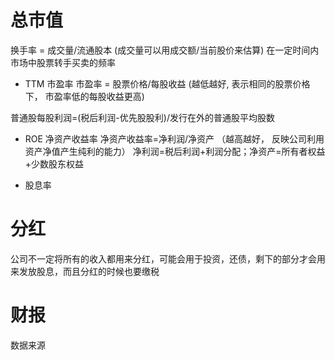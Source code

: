


# 总市值

换手率 = 成交量/流通股本
(成交量可以用成交额/当前股价来估算)
在一定时间内市场中股票转手买卖的频率

- TTM 市盈率
市盈率 = 股票价格/每股收益 (越低越好, 表示相同的股票价格下， 市盈率低的每股收益更高)

普通股每股利润=(税后利润-优先股股利)/发行在外的普通股平均股数

- ROE 净资产收益率 
净资产收益率=净利润/净资产 （越高越好， 反映公司利用资产净值产生纯利的能力）
净利润=税后利润+利润分配；净资产=所有者权益+少数股东权益

- 股息率
  
# 分红
公司不一定将所有的收入都用来分红，可能会用于投资，还债，剩下的部分才会用来发放股息，而且分红的时候也要缴税

# 财报
数据来源